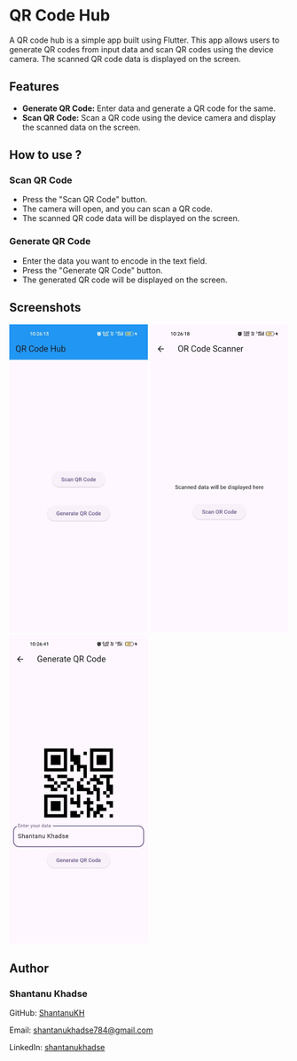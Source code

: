 # QR Code Hub

A QR code hub is a simple app built using Flutter. This app allows users to generate QR codes from input data and scan QR codes using the device camera. The scanned QR code data is displayed on the screen.

## Features

- **Generate QR Code:** Enter data and generate a QR code for the same.
- **Scan QR Code:** Scan a QR code using the device camera and display the scanned data on the screen.

## How to use ?

### Scan QR Code
   - Press the "Scan QR Code" button.
   - The camera will open, and you can scan a QR code.
   - The scanned QR code data will be displayed on the screen.

### Generate QR Code
   - Enter the data you want to encode in the text field.
   - Press the "Generate QR Code" button.
   - The generated QR code will be displayed on the screen.


## Screenshots

 <img src=public/Home.jpg alt="Home" width="250"/>  <img src=public/Scanner.jpg alt="Scanner" width="250"/> <img src=public/Generator.jpg alt="Generator" width="250"/>



## Author


   ### Shantanu Khadse
  
  GitHub: [ShantanuKH](https://github.com/ShantanuKH)
  
  Email: shantanukhadse784@gmail.com  
  
  LinkedIn: [shantanukhadse](https://www.linkedin.com/in/shantanu-khadse-a62585230/)



